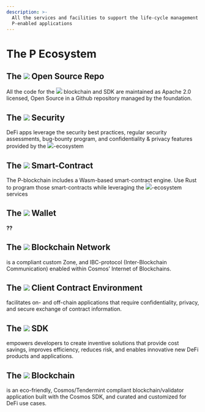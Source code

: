 ```yaml
---
description: >-
  All the services and facilities to support the life-cycle management of
  P-enabled applications
---
```


# The P Ecosystem

## **The** ![](https://lh4.googleusercontent.com/Q2iC7jKjyoZEeUi1EjeZEqRKF1pa_-cq6VEVwq2YrExrOXJVZScvN6tAIhTEKVs_p-F_SEX4-z5lyDIxRKH8qm2v8y64QfYb_2aIqK1-DXFgqDvCtrcxbpIAi6UA_rk_7_z3dzAd) **Open Source Repo**

All the code for the ![](https://lh3.googleusercontent.com/N8Ew12t37qNLGKcpJfhZNfasvaCUyFmxDcG-2mylqwVSIEYaGjBJ9nRn9OiSkNEybubQf9AvDLmsVFVdQuPFihap_w1l5vmkVZZG4nJAybx492yJHAednW0OiYYSMkXZ442lyxmJ) blockchain and SDK are maintained as Apache 2.0 licensed, Open Source in a Github repository managed by the foundation.

## **The** ![](https://lh6.googleusercontent.com/q4gZ4oExRTNMx9tdaqci8gNfs4yDCGvOj-ixPmemUHx52Tb-3Z1C7a1WHVF8yETj-OpIFAcFvPdveidx5abckMc8_RRh6ysMDzFM4EP7mrris1L3cNKBurDwpY7b9TJAG7WwG_ii) **Security**

DeFi apps leverage the security best practices, regular security assessments, bug-bounty program, and confidentiality & privacy features provided by the ![](https://lh3.googleusercontent.com/sszrebT52PSujHoZAgXdGuzrnH_wMGgDIjZYCNRjgJ7QK17ETg4ESzReHLFmHu5z2tBhPgOEtDr-9uK7zjxWNV4yqAEIAg9fgR-06bMjPJED59TaX9QOu7NdHZTQjKiMTcAhKjVh)-ecosystem 

## **The** ![](https://lh3.googleusercontent.com/U3Zqzaw0Sqe39X12C2ooltIPVpWVz42bTsX6fnnj03lFe-hsahRhrVz727WlKvPs6y-Giar92x6WhPoBdym4uZvsF6XosrCb0cMLgEAFwMnni3-Q66IfG5iaD_TRYAK3OcMamAb3) **Smart-Contract**

The P-blockchain includes a Wasm-based smart-contract engine. Use Rust to program those smart-contracts while leveraging the ![](https://lh3.googleusercontent.com/TQJApp8HHMi3VuVygc2Nzt1Ki6Li9x78e5F1Hxj25XAxkauwVWefUxtoLlcrCZbni6DAosXKgsQ5WFi1Rtc9ToLlTH4vJFcs7wAyC_mAX7hm-mgR2qWcMcmCQqDYWQIko-QEurxN)-ecosystem services

## **The** ![](https://lh3.googleusercontent.com/tTjFykTXIUjoJhu0pssS5jzjoU7PvC3JFb8MsJwIGc8YsnnjQbhX7MejZbWMZ-cCs9TMl9IbtrUcPTJcRkcElq1E9868QGi136GnClnMzz4B230D25TbGNUqSOqdymmk_gw5fp5-) **Wallet**

**??**

## **The** ![](https://lh4.googleusercontent.com/GM5U36IJmRLM6yvBl6ZYo7aYOrGdeCjnfXD_xM15o_CZklSyXXec4iReMAzlk6oxs8F3f8hwvZJgTWU1g-7d4an-TYp27IJoE_ds_vSOTyXfNunZhLJaQPSsiHmEmXql9gnA7EOP) **Blockchain Network**

is a compliant custom Zone, and  IBC-protocol \(Inter-Blockchain Communication\) enabled within Cosmos’ Internet of Blockchains.

## **The** ![](https://lh4.googleusercontent.com/-mVk2Tx46f9u0H6kzI1GG-3Kq4UDbSKTNR3E45Me4ekFNqfzOhlDda6uCPLCq2Dj6jCwwM6LfBOdbU21-bJJwq-yaHf5OxdayQmYt9AnYXqK3X7_AoPTa-2LIjsFwzQExVBNsPD9) **Client Contract Environment**

facilitates on- and off-chain applications that require confidentiality, privacy, and secure exchange of contract information.

## **The** ![](https://lh3.googleusercontent.com/x-F5FfElVz0ap_4FK-MdVk54Ab73H2PUJuEWmgaDtToiZGSLKho8MLWguD2uN7H9y0lZpUSIyAlYwCkfKEKX4HPRm3QVSqk_gKVkXtRvqBsvOQsXgnjPFECSJMBSmlxsdel4I1cs) **SDK**

empowers developers to create inventive solutions that provide cost savings, improves efficiency, reduces risk, and enables innovative new DeFi products and applications.

## **The** ![](https://lh3.googleusercontent.com/DnILHjlvgDgtjCa25x6rvYgv4ChjpSJ6J1qZGw5xvawjCEzPJZTk_r5qjuAQr-JusFEXeT98iMWhIhpMUDhyYYuOriTubIfxQAPP3L77dX45cjUVHY7WIX257lONyIkHxtkFdrxf) **Blockchain**

is an eco-friendly, Cosmos/Tendermint compliant blockchain/validator application built with the Cosmos SDK, and curated and customized for DeFi use cases.


